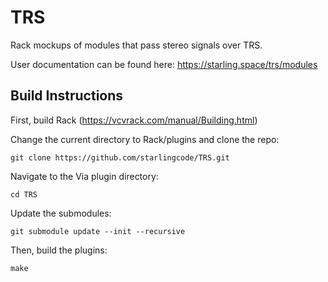 
# TRS

Rack mockups of modules that pass stereo signals over TRS.

User documentation can be found here: https://starling.space/trs/modules

## Build Instructions

First, build Rack (https://vcvrack.com/manual/Building.html)

Change the current directory to Rack/plugins and clone the repo:
```
git clone https://github.com/starlingcode/TRS.git
```
Navigate to the Via plugin directory:
```
cd TRS
```
Update the submodules:
```
git submodule update --init --recursive
```
Then, build the plugins:
```
make
```
